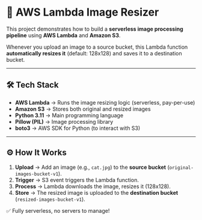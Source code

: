 # 📸 AWS Lambda Image Resizer

This project demonstrates how to build a **serverless image processing pipeline** using **AWS Lambda** and **Amazon S3**.  

Whenever you upload an image to a source bucket, this Lambda function **automatically resizes it** (default: 128x128) and saves it to a destination bucket.  

---

## 🛠 Tech Stack
- **AWS Lambda** → Runs the image resizing logic (serverless, pay-per-use)  
- **Amazon S3** → Stores both original and resized images  
- **Python 3.11** → Main programming language  
- **Pillow (PIL)** → Image processing library  
- **boto3** → AWS SDK for Python (to interact with S3)  

---

## ⚙️ How It Works
1. **Upload** → Add an image (e.g., `cat.jpg`) to the **source bucket** (`original-images-bucket-v1`).  
2. **Trigger** → S3 event triggers the Lambda function.  
3. **Process** → Lambda downloads the image, resizes it (128x128).  
4. **Store** → The resized image is uploaded to the **destination bucket** (`resized-images-bucket-v1`).  

✅ Fully serverless, no servers to manage!  


